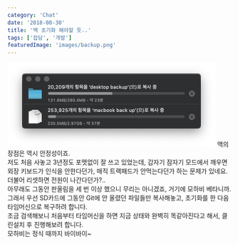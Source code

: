 ```yaml
---
category: 'Chat'
date: '2018-08-30'
title: '맥 초기화 해야할 듯..'
tags: ['잡담', '개발']
featuredImage: 'images/backup.png'
---
```


![맥 초기화중](images/backup.png)
맥의 장점은 역시 안정성이죠.  
저도 처음 사놓고 3년정도 포맷없이 잘 쓰고 있었는데, 갑자기 잠자기 모드에서 깨우면 외장 키보드가 인식을 안한다던가, 매직 트랙패드가 안먹는다던가 하는 문제가 있네요.  
더불어 리셋하면 전원이 나간다던가?..  
아무래도 그동안 판올림을 세 번 이상 했으니 무리는 아니겠죠, 거기에 모하비 베타니까.  
그래서 우선 SD카드에 그동안 Git에 안 올렸던 파일들만 복사해놓고, 초기화를 한 다음 타임머신으로 복구하려 합니다.  
조금 검색해보니 처음부터 타임머신을 하면 지금 상태와 완벽히 똑같아진다고 해서, 클린설치 후 진행해보려 합니다.  
모하비는 정식 때까지 바이바이~
